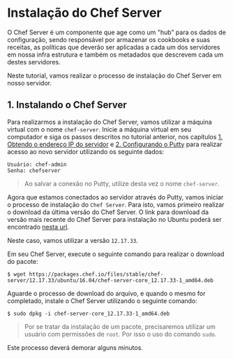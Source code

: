 # Instalação do Chef Server

O Chef Server é um componente que age como um "hub" para os dados de configuração, sendo responsável por armazenar os cookbooks e suas receitas, as políticas que deverão ser aplicadas a cada um dos servidores em nossa infra estrutura e também os metadados que descrevem cada um destes servidores.

Neste tutorial, vamos realizar o processo de instalação do Chef Server em nosso servidor.

## 1. Instalando o Chef Server

Para realizarmos a instalação do Chef Server, vamos utilizar a máquina virtual com o nome `chef-server`. Inicie a máquina virtual em seu computador e siga os passos descritos no tutorial anterior, nos capítulos [1. Obtendo o endereço IP do servidor](/02-ChefClient#01-obtendo-o-endereço-ip-do-servidor) e [2. Configurando o Putty](/02-ChefClient#02-configurando-o-putty) para realizar acesso ao novo servidor utilizando os seguinte dados:

    Usuário: chef-admin
    Senha: chefserver

>Ao salvar a conexão no Putty, utilize desta vez o nome `chef-server`.

Agora que estamos conectados ao servidor através do Putty, vamos iniciar o processo de instalação do `Chef Server`. Para isto, vamos primeiro realizar o download da última versão do Chef Server. O link para download da versão mais recente do Chef Server para instalação no Ubuntu poderá ser encontrado [nesta url](https://downloads.chef.io/chef-server#ubuntu).

Neste caso, vamos utilizar a versão `12.17.33`.

Em seu Chef Server, execute o seguinte comando para realizar o download do pacote:

    $ wget https://packages.chef.io/files/stable/chef-server/12.17.33/ubuntu/16.04/chef-server-core_12.17.33-1_amd64.deb

Aguarde o processo de download do arquivo, e quando o mesmo for completado, instale o Chef Server utilizando o seguinte comando:

    $ sudo dpkg -i chef-server-core_12.17.33-1_amd64.deb

>Por se tratar da instalação de um pacote, precisaremos utilizar um usuário com permissões de `root`. Por isso o uso do comando `sudo`.

Este processo deverá demorar alguns minutos.
